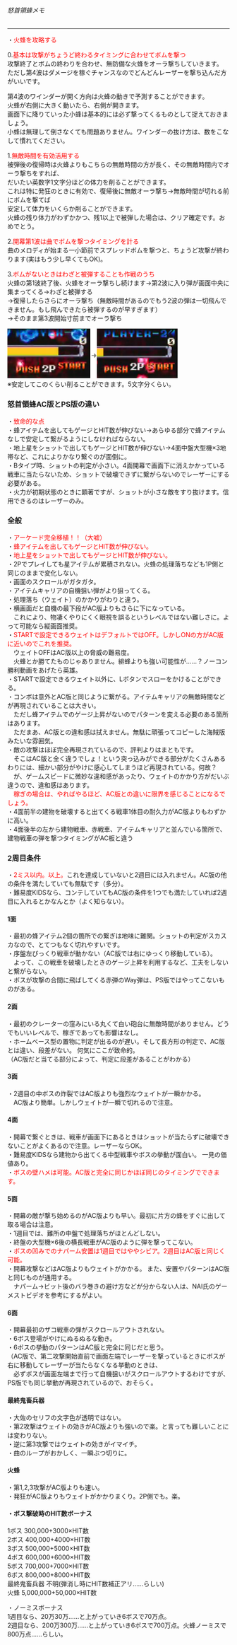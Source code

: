 ###### 怒首領蜂メモ   
***
・<span style="color:red;">火蜂を攻略する</span>   
   
0.<span style="color:red;">基本は攻撃がちょうど終わるタイミングに合わせてボムを撃つ</span>   
攻撃終了とボムの終わりを合わせ、無防備な火蜂をオーラ撃ちしていきます。   
ただし第4波はダメージを稼ぐチャンスなのでどんどんレーザーを撃ち込んだ方がいいです。   
   
第4波のワインダーが開く方向は火蜂の動きで予測することができます。   
火蜂が右側に大きく動いたら、右側が開きます。   
画面下に降りていった小蜂は基本的には必ず撃ってくるものとして捉えておきましょう。   
小蜂は無理して倒さなくても問題ありません。ワインダーの抜け方は、数をこなして慣れてください。   
   
1.<span style="color:red;">無敵時間を有効活用する</span>   
被弾後の復帰時は火蜂よりもこちらの無敵時間の方が長く、その無敵時間内でオーラ撃ちをすれば、   
だいたい英数字1文字分ほどの体力を削ることができます。   
これは特に発狂のときに有効で、復帰後に無敵オーラ撃ち→無敵時間が切れる前にボムを撃てば   
安定して体力をいくらか削ることができます。   
火蜂の残り体力がわずかかつ、残1以上で被弾した場合は、クリア確定です。おめでとう。   
   
2.<span style="color:red;">開幕第1波は曲でボムを撃つタイミングを計る</span>   
曲のメロディが始まる一小節前でスプレッドボムを撃つと、ちょうど攻撃が終わります(実はもう少し早くてもOK)。   
   
3.<span style="color:red;">ボムがないときはわざと被弾することも作戦のうち</span>   
火蜂の第1波終了後、火蜂をオーラ撃ちし続けます→第2波に入り弾が画面中央に集まってくる→わざと被弾する   
→復帰したらさらにオーラ撃ち（無敵時間があるのでもう2波の弾は一切飛んできません。もし飛んできたら被弾するのが早すぎます）   
→そのまま第3波開始寸前までオーラ撃ち   
   
![alt](https://raw.githubusercontent.com/qlsddc/42-5/main/hibachi.png)   
※安定してこのくらい削ることができます。5文字分くらい。   
### 怒首領蜂AC版とPS版の違い   
・<span style="color:red;">致命的な点</span>   
・蜂アイテムを出してもゲージとHIT数が伸びない→あらゆる部分で蜂アイテムなしで安定して繋がるようにしなければならない。   
・地上星をショットで出してもゲージとHIT数が伸びない→4面中盤大型機×3地帯など、これによりかなり繋ぐのが面倒に。   
・Bタイプ時、ショットの判定が小さい。4面開幕で画面下に消えかかっている戦車に当たらないため、ショットで破壊できずに繋がらないのでレーザーにする必要がある。   
・火力が初期状態のときに顕著ですが、ショットが小さな敵をすり抜けます。信用できるのはレーザーのみ。   
### 全般
・<span style="color:red;">アーケード完全移植！！（大嘘）</span>   
・<span style="color:red;">蜂アイテムを出してもゲージとHIT数が伸びない。</span>   
・<span style="color:red;">地上星をショットで出してもゲージとHIT数が伸びない。</span>   
・2Pでプレイしても星アイテムが累積されない。火蜂の処理落ちなども1P側と同じのままで変化しない。   
・画面のスクロールがガタガタ。   
・アイテムキャリアの自機狙い弾がより狙ってくる。   
・処理落ち（ウェイト）のかかりがわりと違う。   
・横画面だと自機の最下段がAC版よりもさらに下になっている。   
　これにより、物凄くやりにくく眼視を誤るというレベルではない難しさに。よって可能なら縦画面推奨。   
・<span style="color:red;">STARTで設定できるウェイトはデフォルトではOFF。しかしONの方がAC版に近いのでこれを推奨。</span>   
　ウェイトOFFはAC版以上の脅威の難易度。   
　火蜂とか勝てたものじゃありません。緋蜂よりも強い可能性が……？ノーコン勝利動画をあげたら英雄。   
・STARTで設定できるウェイト以外に、Lボタンでスローをかけることができる。   
・コンボは意外とAC版と同じように繋がる。アイテムキャリアの無敵時間などが再現されていることは大きい。   
　ただし蜂アイテムでのゲージ上昇がないのでパターンを変える必要のある箇所はあります。   
　ただまあ、AC版との違和感は拭えません。無駄に頑張ってコピーした海賊版みたいな雰囲気。   
・敵の攻撃はほぼ完全再現されているので、評判よりはまともです。   
　そこはAC版と全く違うでしょ！という突っ込みができる部分がたくさんあるわりには、細かい部分がやけに感心してしまうほど再現されている。何故？   
　が、ゲームスピードに微妙な違和感があったり、ウェイトのかかり方がだいぶ違うので、違和感はあります。   
　<span style="color:red;">稼ぎの場合は、やればやるほど、AC版との違いに限界を感じることになるでしょう。</span>   
・4面前半の建物を破壊すると出てくる戦車1体目の耐久力がAC版よりもわずかに高い。   
・4面後半の左から建物戦車、赤戦車、アイテムキャリアと並んでいる箇所で、建物戦車の弾を撃つタイミングがAC板と違う   
### 2周目条件   
・<span style="color:red;">2ミス以内。以上。</span>これを達成していないと2週目には入れません。AC版の他の条件を満たしていても無駄です（多分）。   
・難易度KIDSなら、コンテしていてもAC版の条件を1つでも満たしていれば2週目に入れるとかなんとか（よく知らない）。   
#### 1面   
・最初の蜂アイテム2個の箇所での繋ぎは地味に難関。ショットの判定がスカスカなので、とてつもなく切れやすいです。   
・序盤左びっくり戦車が動かない（AC版では右にゆっくり移動している）。   
　よって、この戦車を破壊したときのゲージ上昇を利用するなど、工夫をしないと繋がらない。   
・ボスが攻撃の合間に飛ばしてくる赤弾のWay弾は、PS版ではやってこないものがある。   
#### 2面   
・最初のクレーターの窪みにいる丸くて白い砲台に無敵時間がありません。どうでもいいレベルで、稼ぎであっても影響はなし。   
・ホームベース型の置物に判定が出るのが遅い。そして長方形の判定で、AC版とは違い、段差がない。 何気にここが致命的。   
（AC版だと当てる部分によって、判定に段差があることがわかる）    
#### 3面   
・2週目の中ボスの炸裂ではAC版よりも強烈なウェイトが一瞬かかる。   
　AC版より簡単。しかしウェイトが一瞬で切れるので注意。    
#### 4面   
・開幕で繋ぐときは、戦車が画面下にあるときはショットが当たらずに破壊できないことがよくあるので注意。レーザーならOK。   
・難易度KIDSなら建物から出てくる中型戦車やボスの挙動が面白い。 一見の価値あり。   
・<span style="color:red;">ボスの壁ハメは可能。AC版と完全に同じかほぼ同じのタイミングでできます。</span>   
#### 5面   
・開幕の敵が撃ち始めるのがAC版よりも早い。最初に片方の蜂をすぐに出して取る場合は注意。   
・1週目では、難所の中盤で処理落ちがほとんどしない。   
・終盤の大型機×6後の横長戦車がAC版のように弾を撃ってこない。   
・<span style="color:red;">ボスの凹みでのナパーム安置は1週目ではややシビア。2週目はAC版と同じく可能。</span>   
・開幕攻撃などはAC版よりもウェイトがかかる。 また、安置やパターンはAC版と同じものが通用する。   
　ナパーム→ビット後のバラ巻きの避け方などが分からない人は、NAI氏のゲーメストビデオを参考にするがよい。   
#### 6面   
・開幕最初のザコ戦車の弾がスクロールアウトされない。   
・6ボス登場がやけにぬるぬるな動き。   
・6ボスの挙動のパターンはAC版と完全に同じだと思う。   
（AC版で、第二攻撃開始直前で画面左端でレーザーを撃っているときにボスが右に移動してレーザーが当たらなくなる挙動のときは、   
　必ずボスが画面左端まで行って自機狙いがスクロールアウトするわけですが、PS版でも同じ挙動が再現されているので、おそらく。   
#### 最終鬼畜兵器   
・大佐のセリフの文字色が透明ではない。   
・第2攻撃はウェイトの効きがAC版よりも強いので楽。と言っても難しいことには変わりない。   
・逆に第3攻撃ではウェイトの効きがイマイチ。   
・曲のループがおかしく、一瞬ぶつ切りに。   
#### 火蜂   
・第1,2,3攻撃がAC版よりも速い。   
・発狂がAC版よりもウェイトがかかりまくり。2P側でも。楽。   
   
#### ・ボス撃破時のHIT数ボーナス   
1ボス 300,000+3000×HIT数   
2ボス 400,000+4000×HIT数   
3ボス 500,000+5000×HIT数   
4ボス 600,000+6000×HIT数   
5ボス 700,000+7000×HIT数   
6ボス 800,000+8000×HIT数   
最終鬼畜兵器 不明(弾消し時にHIT数補正アリ……らしい)   
火蜂 5,000,000+50,000×HIT数   
   
・ノーミスボーナス   
1週目なら、20万30万……と上がっていき6ボスで70万点。   
2週目なら、200万300万……と上がっていき6ボスで700万点。火蜂ノーミスで800万点……らしい。   
